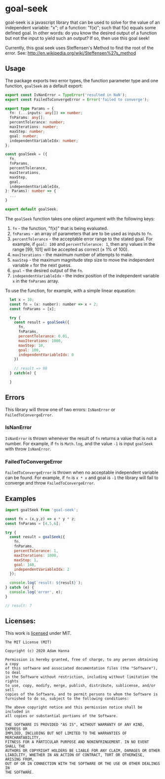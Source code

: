 # goal-seek

goal-seek is a javascript library that can be used to solve for the value of an independent variable: "x"; of a function: "f(x)"; such that f(x) equals some defined goal. In other words: do you know the desired output of a function but not the input to yield such an output? If so, then use this goal seek!

Currently, this goal seek uses Steffensen's Method to find the root of the error. 
See: http://en.wikipedia.org/wiki/Steffensen%27s_method

## Usage

The package exports two error types, the function parameter type and one function, `goalSeek` as a default export:

```typescript
export const IsNanError = TypeError('resulted in NaN');
export const FailedToConvergeError = Error('failed to converge');

export type Params = {
  fn: (...inputs: any[]) => number;
  fnParams: any[];
  percentTolerance: number;
  maxIterations: number;
  maxStep: number;
  goal: number;
  independentVariableIdx: number;
};

const goalSeek = ({
  fn,
  fnParams,
  percentTolerance,
  maxIterations,
  maxStep,
  goal,
  independentVariableIdx,
}: Params): number => {
  ...
}

export default goalSeek;
```

The `goalSeek` function takes one object argument with the following keys:

1. `fn` - the function, "f(x)" that is being evaluated.
2. `fnParams` - an array of parameters that are to be used as inputs to `fn`.
3. `percentTolerance` - the acceptable error range to the stated goal. For example, if `goal: 100` and `percentTolerance: 1`, then any values in the range [99, 101] will be accepted as correct (± 1% of 100).
4. `maxIterations` - the maximum number of attempts to make.
5. `maxStep` - the maximum magnitude step size to move the independent variable `x` for the next guess.
6. `goal` - the desired output of the `fn`.
7. `independentVariableIdx` - the index position of the independent variable `x` in the `fnParams` array.

To use the function, for example, with a simple linear equeation:

```javascript
  let x = 10;
  const fn = (x: number): number => x + 2;
  const fnParams = [x];

  try {
    const result = goalSeek({
      fn,
      fnParams,
      percentTolerance: 0.01,
      maxIterations: 1000,
      maxStep: 10,
      goal: 100,
      independentVariableIdx: 0
    })
  
    // result => 98
  } catch(e) {

  }
```

## Errors

This library will throw one of two errors: `IsNanError` or `FailedToConvergeError`.

### IsNanError

`IsNanError` is thrown whenever the result of `fn` returns a value that is not a number. For example, if `fn` is `Math.log`, and the value `-1` is input `goalSeek` with throw `IsNanError`.

### FailedToConvergeError

`FailedToConvergeError` is thrown when no acceptable independent variable can be found. For example, if `fn` is `x * x` and goal is `-1` the library will fail to converge and throw `FailedToConvergeError`.


## Examples
  
```javascript
import goalSeek from 'goal-seek';

const fn = (x,y,z) => x * y * z;
const fnParams = [4,5,6];

try {
  const result = goalSeek({
    fn,
    fnParams,
    percentTolerance: 1,
    maxIterations: 1000,
    maxStep: 1,
    goal: 140,
    independentVariableIdx: 2
  });

  console.log(`result: ${result}`);
} catch (e) {
  console.log('error', e);
}

// result: 7
```

## Licenses:

This work is [licensed](LICENSE) under MIT.

```
The MIT License (MIT)

Copyright (c) 2020 Adam Hanna

Permission is hereby granted, free of charge, to any person obtaining a copy
of this software and associated documentation files (the "Software"), to deal
in the Software without restriction, including without limitation the rights
to use, copy, modify, merge, publish, distribute, sublicense, and/or sell
copies of the Software, and to permit persons to whom the Software is
furnished to do so, subject to the following conditions:

The above copyright notice and this permission notice shall be included in
all copies or substantial portions of the Software.

THE SOFTWARE IS PROVIDED "AS IS", WITHOUT WARRANTY OF ANY KIND, EXPRESS OR
IMPLIED, INCLUDING BUT NOT LIMITED TO THE WARRANTIES OF MERCHANTABILITY,
FITNESS FOR A PARTICULAR PURPOSE AND NONINFRINGEMENT. IN NO EVENT SHALL THE
AUTHORS OR COPYRIGHT HOLDERS BE LIABLE FOR ANY CLAIM, DAMAGES OR OTHER
LIABILITY, WHETHER IN AN ACTION OF CONTRACT, TORT OR OTHERWISE, ARISING FROM,
OUT OF OR IN CONNECTION WITH THE SOFTWARE OR THE USE OR OTHER DEALINGS IN
THE SOFTWARE.
```

